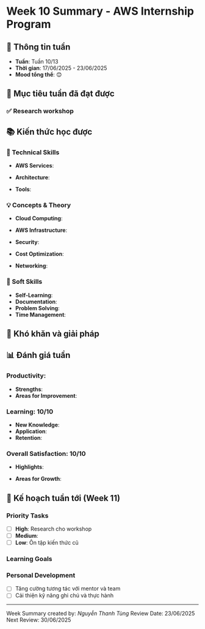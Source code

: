 # Week 10 Summary - AWS Internship Program

## 📅 Thông tin tuần
- **Tuần**: Tuần 10/13
- **Thời gian**: 17/06/2025 - 23/06/2025
- **Mood tổng thể**: 😊 

## 🎯 Mục tiêu tuần đã đạt được

### ✅ Research workshop

## 📚 Kiến thức học được

### 🔧 Technical Skills
- **AWS Services**: 

- **Architecture**: 

- **Tools**: 


### 💡 Concepts & Theory
- **Cloud Computing**: 

- **AWS Infrastructure**: 
- **Security**: 
- **Cost Optimization**: 
- **Networking**: 

### 🤝 Soft Skills
- **Self-Learning**: 
- **Documentation**: 
- **Problem Solving**: 
- **Time Management**: 

## 🚧 Khó khăn và giải pháp


## 📊 Đánh giá tuần

### Productivity: 
- **Strengths**: 
- **Areas for Improvement**: 

### Learning: 10/10
- **New Knowledge**:
- **Application**:
- **Retention**:

### Overall Satisfaction: 10/10
- **Highlights**: 

- **Areas for Growth**: 


## 🎯 Kế hoạch tuần tới (Week 11)

### Priority Tasks
- [ ] **High**: Research cho workshop
- [ ] **Medium**: 
- [ ] **Low**: Ôn tập kiến thức cũ

### Learning Goals

### Personal Development
- [ ] Tăng cường tương tác với mentor và team
- [ ] Cải thiện kỹ năng ghi chú và thực hành

---
Week Summary created by: *Nguyễn Thanh Tùng*
Review Date: 23/06/2025  
Next Review: 30/06/2025
